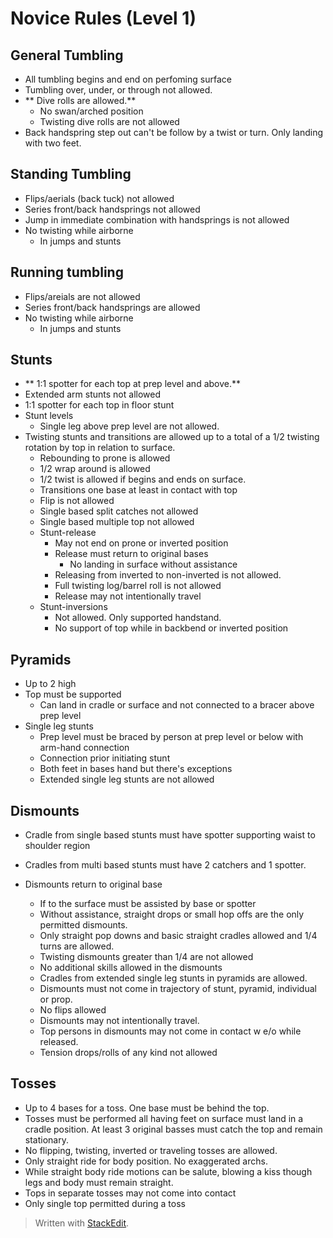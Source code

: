 
# Novice Rules (Level 1)

## General Tumbling

- All tumbling begins and end on perfoming surface
- Tumbling over, under, or through not allowed.
- ** Dive rolls are allowed.**
	- No swan/arched position
	- Twisting dive rolls are not allowed
- Back handspring step out can't be follow by a twist or turn. Only landing with two feet.

## Standing Tumbling
- Flips/aerials (back tuck) not allowed
- Series front/back handsprings not allowed
- Jump in immediate combination with handsprings is not allowed
- No twisting while airborne 
	- In jumps and stunts
## Running tumbling
- Flips/areials are not allowed
- Series front/back handsprings are allowed
- No twisting while airborne 
	- In jumps and stunts

## Stunts
- ** 1:1 spotter for each top at prep level and above.**
- Extended arm stunts not allowed
- 1:1 spotter for each top in floor stunt
- Stunt levels
	- Single leg above prep level are not allowed.
- Twisting stunts and transitions are allowed up to a total of a 1/2 twisting rotation by top in relation to surface.
	- Rebounding to prone is allowed
	- 1/2 wrap around is allowed
	- 1/2 twist is allowed if begins and ends on surface.
	- Transitions one base at least in contact with top
	- Flip is not allowed
	- Single based split catches not allowed
	- Single based multiple top not allowed	
	- Stunt-release
		- May not end on prone or inverted position
		- Release must return to original bases
			- No landing in surface without assistance
		- Releasing from inverted to non-inverted is not allowed.
		- Full twisting log/barrel roll is not allowed
		- Release may not intentionally travel
	- Stunt-inversions
		- Not allowed. Only supported handstand.
		- No support of top while in backbend or inverted position

## Pyramids
- Up to 2 high
- Top must be supported
	- Can land in cradle or surface and not connected to a bracer above prep level
- Single leg stunts
	- Prep level must be braced by person at prep level or below with arm-hand connection
	- Connection prior initiating stunt
	- Both feet in bases hand but there's exceptions
	- Extended single leg stunts are not allowed

## Dismounts
- Cradle from single based stunts must have spotter supporting waist to shoulder region
- Cradles from multi based stunts must have 2 catchers and 1 spotter.

- Dismounts return to original base
	- If to the surface must be assisted by base or spotter
	- Without assistance, straight drops or small hop offs are the only permitted dismounts.
	- Only straight pop downs and basic straight cradles allowed and 1/4 turns are allowed.
	- Twisting dismounts greater than 1/4 are not allowed
	- No additional skills allowed in the dismounts
	- Cradles from extended single leg stunts in pyramids are allowed.
	- Dismounts must not come in trajectory of stunt, pyramid, individual or prop.
	- No flips allowed
	- Dismounts may not intentionally travel.
	- Top persons in dismounts may not come in contact w e/o while released.
	- Tension drops/rolls of any kind not allowed

## Tosses

- Up to 4 bases for a toss. One base must be behind the top.
- Tosses must be performed all having feet on surface must land in a cradle position. At least 3 original basses must catch the top and remain stationary.
- No flipping, twisting, inverted or traveling tosses are allowed.
- Only straight ride for body position. No exaggerated archs.
- While straight body ride motions can be salute, blowing a kiss though legs and body must remain straight.
- Tops in separate tosses may not come into contact
- Only single top permitted during a toss

> Written with [StackEdit](https://stackedit.io/).
<!--stackedit_data:
eyJoaXN0b3J5IjpbMTY5OTMzNjY1NSw2NTQ4MzA3NTEsNzE5OD
E1MzgsLTExNzg3NjIwNjksNzMwOTk4MTE2XX0=
-->